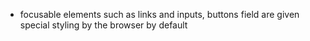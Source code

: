 - focusable elements such as links and inputs, buttons field are given special styling by the browser by default 